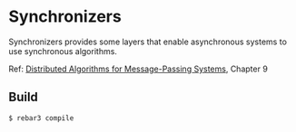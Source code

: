 Synchronizers
=============

Synchronizers provides some layers that enable asynchronous systems to use synchronous algorithms.

Ref: [Distributed Algorithms for Message-Passing Systems](http://www.springer.com/us/book/9783642381225), Chapter 9

Build
-----

```
$ rebar3 compile
```
